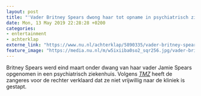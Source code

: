 ```yaml
---
layout: post
title: "'Vader Britney Spears dwong haar tot opname in psychiatrisch ziekenhuis'"
date: Mon, 13 May 2019 22:28:28 +0200
categories: 
- entertainment 
- achterklap 
externe_link: "https://www.nu.nl/achterklap/5890335/vader-britney-spears-dwong-haar-tot-opname-in-psychiatrisch-ziekenhuis.html"
feature_image: "https://media.nu.nl/m/w5ixiiba0so2_sqr256.jpg/vader-britney-spears-dwong-haar-tot-opname-in-psychiatrisch-ziekenhuis.jpg"
---
```


Britney Spears werd eind maart onder dwang van haar vader Jamie Spears opgenomen in een psychiatrisch ziekenhuis. Volgens <a href="https://www.tmz.com/2019/05/13/britney-spears-free-social-media-conservatorship-jamie/" target="_blank"><em>TMZ</em></a> heeft de zangeres voor de rechter verklaard dat ze niet vrijwillig naar de kliniek is gestapt.
